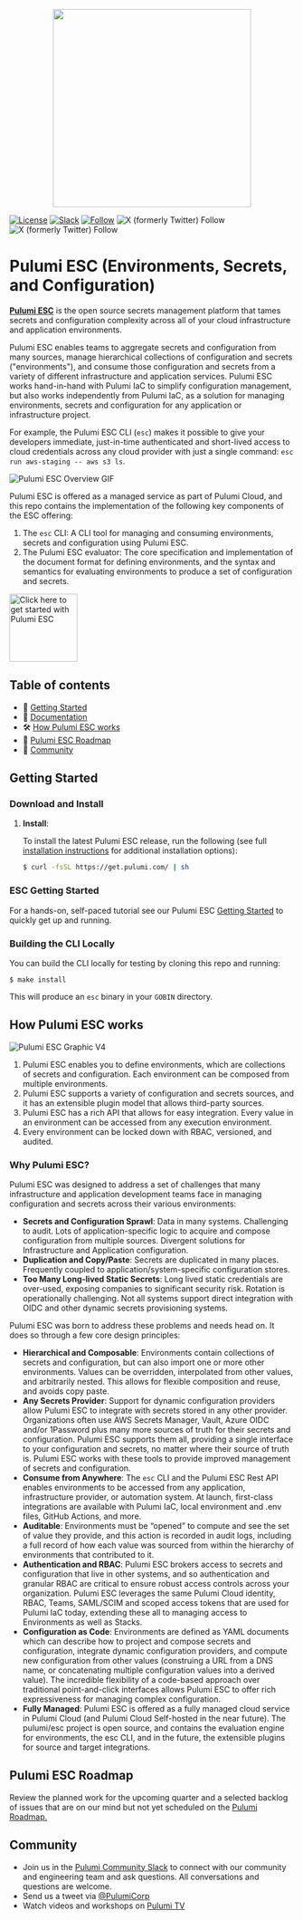 <p align="center">
  <a href="https://www.pulumi.com?utm_campaign=pulumi-esc-github-repo&utm_source=github.com&utm_medium=top-logo" title="Pulumi ESC: Open source secrets management solution">
    <img src="https://www.pulumi.com/images/logo/logo-on-white-box.svg?" width="350">
   </a>

  [![License](https://img.shields.io/github/license/pulumi/pulumi)](LICENSE)
  [![Slack](http://www.pulumi.com/images/docs/badges/slack.svg)](https://slack.pulumi.com?utm_campaign=pulumi-esc-github-repo&utm_source=github.com&utm_medium=slack-badge)
  [![Follow](https://img.shields.io/twitter/follow/pulumicorpw)](Follow)
  ![X (formerly Twitter) Follow](https://img.shields.io/twitter/follow/pulumicorp)
  ![X (formerly Twitter) Follow](https://img.shields.io/twitter/follow/PulumiCorp)



# Pulumi ESC (Environments, Secrets, and Configuration)

**[Pulumi ESC](https://www.pulumi.com/product/esc/)** is the open source secrets management platform that tames secrets and configuration complexity across all of your cloud infrastructure and application environments.

Pulumi ESC enables teams to aggregate secrets and configuration from many sources, manage hierarchical collections of configuration and secrets ("environments"), and consume those configuration and secrets from a variety of different infrastructure and application services.  Pulumi ESC works hand-in-hand with Pulumi IaC to simplify configuration management, but also works independently from Pulumi IaC, as a solution for managing environments, secrets and configuration for any application or infrastructure project.

For example, the Pulumi ESC CLI (`esc`) makes it possible to give your developers immediate, just-in-time authenticated and short-lived access to cloud credentials across any cloud provider with just a single command: `esc run aws-staging -- aws s3 ls`.

![Pulumi ESC Overview GIF](./assets/esc.gif)

Pulumi ESC is offered as a managed service as part of Pulumi Cloud, and this repo contains the implementation of the following key components of the ESC offering:

1. The `esc` CLI:  A CLI tool for managing and consuming environments, secrets and configuration using Pulumi ESC.
2. The Pulumi ESC evaluator:  The core specification and implementation of the document format for defining environments, and the syntax and semantics for evaluating environments to produce a set of configuration and secrets.

<div>
<a href="https://www.pulumi.com/docs/esc/get-started/?utm_campaign=pulumi-pulumi-github-repo&utm_source=github.com&utm_medium=get-started-button" title="Get Started">
    <img src="https://www.pulumi.com/images/get-started.svg?" align="center" width="120" alt="Click here to get started with Pulumi ESC">
</a>
</div>

## Table of contents

- :rocket: [Getting Started](#getting-started)
- :blue_book: [Documentation](https://pulumi.com/docs/pulumi-cloud/esc)
- :hammer_and_wrench: [How Pulumi ESC works](#how-pulumi-esc-works)
- :compass:	[Pulumi ESC Roadmap](#pulumi-roadmap)
- :busts_in_silhouette: [Community](#community)

## Getting Started

### Download and Install

1. **Install**:

    To install the latest Pulumi ESC release, run the following (see full
    [installation instructions](https://https://www.pulumi.com/docs/install/esc/?utm_campaign=pulumi-esc-github-repo&utm_source=github.com&utm_medium=getting-started-install) for additional installation options):

    ```bash
    $ curl -fsSL https://get.pulumi.com/ | sh
    ```

### ESC Getting Started 

For a hands-on, self-paced tutorial see our Pulumi ESC [Getting Started](https://pulumi.com/docs/pulumi-cloud/esc/get-started?utm_campaign=pulumi-esc-github-repo&utm_source=github.com&utm_medium=getting-started-install) to quickly get up and running.

### Building the CLI Locally

You can build the CLI locally for testing by cloning this repo and running:

```shell
$ make install
```

This will produce an `esc` binary in your `GOBIN` directory.

## How Pulumi ESC works

![Pulumi ESC Graphic V4](./assets/overview.png)

1. Pulumi ESC enables you to define environments, which are collections of secrets and configuration. Each environment can be composed from  multiple environments.
2. Pulumi ESC supports a variety of configuration and secrets sources, and it has an extensible plugin model that allows third-party sources.
3. Pulumi ESC has a rich API that allows for easy integration.  Every value in an environment can be accessed from any execution environment.
4. Every environment can be locked down with RBAC, versioned, and audited.

### Why Pulumi ESC?

Pulumi ESC was designed to address a set of challenges that many infrastructure and application development teams face in managing configuration and secrets across their various environments:

* __Secrets and Configuration Sprawl__: Data in many systems. Challenging to audit. Lots of application-specific logic to acquire and compose configuration from multiple sources. Divergent solutions for Infrastructure and Application configuration.
* __Duplication and Copy/Paste__: Secrets are duplicated in many places. Frequently coupled to application/system-specific configuration stores.
* __Too Many Long-lived Static Secrets__: Long lived static credentials are over-used, exposing companies to significant security risk.  Rotation is operationally challenging. Not all systems support direct integration with OIDC and other dynamic secrets provisioning systems.

Pulumi ESC was born to address these problems and needs head on.  It does so through a few core design principles:

* __Hierarchical and Composable__: Environments contain collections of secrets and configuration, but can also import one or more other environments.  Values can be overridden, interpolated from other values, and arbitrarily nested.  This allows for flexible composition and reuse, and avoids copy paste.
* __Any Secrets Provider__:  Support for dynamic configuration providers allow Pulumi ESC to integrate with secrets stored in any other provider.  Organizations often use AWS Secrets Manager, Vault, Azure OIDC and/or 1Password plus many more sources of truth for their secrets and configuration.  Pulumi ESC supports them all, providing a single interface to your configuration and secrets, no matter where their source of truth is.  Pulumi ESC works with these tools to provide improved management of secrets and configuration.
* __Consume from Anywhere__: The `esc` CLI and the Pulumi ESC Rest API enables environments to be accessed from any application, infrastructure provider, or automation system.  At launch, first-class integrations are available with Pulumi IaC, local environment and .env files, GitHub Actions, and more.
* __Auditable__: Environments must be “opened” to compute and see the set of value they provide, and this action is recorded in audit logs, including a full record of how each value was sourced from within the hierarchy of environments that contributed to it.
* __Authentication and RBAC__:  Pulumi ESC brokers access to secrets and configuration that live in other systems, and so authentication and granular RBAC are critical to ensure robust access controls across your organization.  Pulumi ESC leverages the same Pulumi Cloud identity, RBAC, Teams, SAML/SCIM and scoped access tokens that are used for Pulumi IaC today, extending these all to managing access to Environments as well as Stacks.
* __Configuration as Code__:  Environments are defined as YAML documents which can describe how to project and compose secrets and configuration, integrate dynamic configuration providers, and compute new configuration from other values (construing a URL from a DNS name, or concatenating multiple configuration values into a derived value).  The incredible flexibility of a code-based approach over traditional point-and-click interfaces allows Pulumi ESC to offer rich expressiveness for managing complex configuration.
* __Fully Managed__: Pulumi ESC is offered as a fully managed cloud service in Pulumi Cloud (and Pulumi Cloud Self-hosted in the near future). The pulumi/esc project is open source, and contains the evaluation engine for environments, the esc CLI, and in the future, the extensible plugins for source and target integrations.

## Pulumi ESC Roadmap

Review the planned work for the upcoming quarter and a selected backlog of issues that are on our mind but not yet scheduled on the [Pulumi Roadmap.](https://github.com/orgs/pulumi/projects/44)

## Community

- Join us in the [Pulumi Community Slack](https://slack.pulumi.com/?utm_campaign=pulumi-esc-github-repo&utm_source=github.com&utm_medium=welcome-slack) to connect with our community and engineering team and ask questions. All conversations and questions are welcome.
- Send us a tweet via [@PulumiCorp](https://twitter.com/PulumiCorp)
- Watch videos and workshops on [Pulumi TV](https://www.youtube.com/pulumitv)
